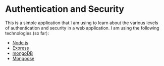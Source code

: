 # Authentication and Security

This is a simple application that I am using to learn about the various levels of authentication and security in a web application.  I am using the following technologies (so far):

* [Node.js](https://nodejs.org/en/)
* [Express](https://expressjs.com/)
* [mongoDB](https://www.mongodb.com/)
* [Mongoose](http://mongoosejs.com/)
